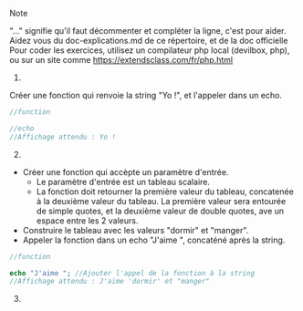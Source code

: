 > [!NOTE]
> "..." signifie qu'il faut décommenter et compléter la ligne, c'est pour aider. Aidez vous du doc-explications.md de ce répertoire, et de la doc officielle
Pour coder les exercices, utilisez un compilateur php local (devilbox, php), ou sur un site comme https://extendsclass.com/fr/php.html

1)
Créer une fonction qui renvoie la string "Yo !", et l'appeler dans un echo.
```php
//function 

//echo
//Affichage attendu : Yo !
```

2)
- Créer une fonction qui accèpte un paramètre d'entrée.
    - Le paramètre d'entrée est un tableau scalaire.
    - La fonction doit retourner la première valeur du tableau, concatenée à la deuxième valeur du tableau. La première valeur sera entourée de simple quotes, et la deuxième valeur de double quotes, ave un espace entre les 2 valeurs.
- Construire le tableau avec les valeurs "dormir" et "manger".
- Appeler la fonction dans un echo "J'aime ", concaténé après la string.
```php
//function 

echo "J'aime "; //Ajouter l'appel de la fonction à la string
//Affichage attendu : J'aime 'dormir' et "manger"
```

3)
